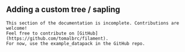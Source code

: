 ## Adding a custom tree / sapling

~~~admonish info
This section of the documentation is incomplete. Contributions are welcome!
Feel free to contribute on [GitHub](https://github.com/tomalbrc/filament).
For now, use the example_datapack in the GitHub repo.
~~~
